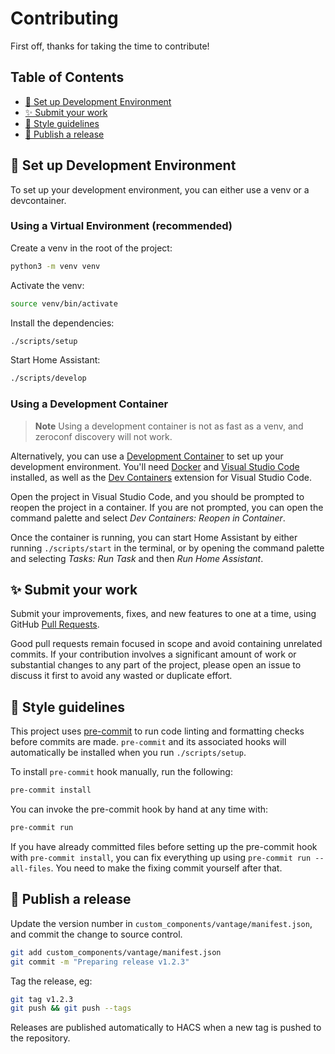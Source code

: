 # Contributing

First off, thanks for taking the time to contribute!

## Table of Contents
<!-- START doctoc generated TOC please keep comment here to allow auto update -->
<!-- DON'T EDIT THIS SECTION, INSTEAD RE-RUN doctoc TO UPDATE -->

- [🔨 Set up Development Environment](#-set-up-development-environment)
- [✨ Submit your work](#-submit-your-work)
- [🎨 Style guidelines](#-style-guidelines)
- [🚀 Publish a release](#-publish-a-release)

<!-- END doctoc generated TOC please keep comment here to allow auto update -->

## 🔨 Set up Development Environment

To set up your development environment, you can either use a venv or a devcontainer.

### Using a Virtual Environment (recommended)

Create a venv in the root of the project:

```bash
python3 -m venv venv
```

Activate the venv:

```bash
source venv/bin/activate
```

Install the dependencies:

```bash
./scripts/setup
```

Start Home Assistant:

```bash
./scripts/develop
```

### Using a Development Container

> **Note**
> Using a development container is not as fast as a venv, and zeroconf discovery will not work.

Alternatively, you can use a [Development Container](https://containers.dev/) to set up your development environment. You'll need [Docker](https://www.docker.com/) and [Visual Studio Code](https://code.visualstudio.com/) installed, as well as the [Dev Containers](https://marketplace.visualstudio.com/items?itemName=ms-vscode-remote.remote-containers) extension for Visual Studio Code.

Open the project in Visual Studio Code, and you should be prompted to reopen the project in a container. If you are not prompted, you can open the command palette and select *Dev Containers: Reopen in Container*.

Once the container is running, you can start Home Assistant by either running `./scripts/start` in the terminal, or by opening the command palette and selecting *Tasks: Run Task* and then *Run Home Assistant*.

## ✨ Submit your work

Submit your improvements, fixes, and new features to one at a time, using GitHub [Pull Requests](https://docs.github.com/pull-requests/collaborating-with-pull-requests/proposing-changes-to-your-work-with-pull-requests/about-pull-requests).

Good pull requests remain focused in scope and avoid containing unrelated commits. If your contribution involves a significant amount of work or substantial changes to any part of the project, please open an issue to discuss it first to avoid any wasted or duplicate effort.

## 🎨 Style guidelines

This project uses [pre-commit](https://pre-commit.com/) to run code linting and formatting checks before commits are made. `pre-commit` and its associated hooks will automatically be installed when you run `./scripts/setup`.

To install `pre-commit` hook manually, run the following:

```bash
pre-commit install
```

You can invoke the pre-commit hook by hand at any time with:

```bash
pre-commit run
```

If you have already committed files before setting up the pre-commit hook with `pre-commit install`, you can fix everything up using `pre-commit run --all-files`. You need to make the fixing commit yourself after that.

## 🚀 Publish a release

Update the version number in `custom_components/vantage/manifest.json`, and commit the change to source control.

```bash
git add custom_components/vantage/manifest.json
git commit -m "Preparing release v1.2.3"
```

Tag the release, eg:

```bash
git tag v1.2.3
git push && git push --tags
```

Releases are published automatically to HACS when a new tag is pushed to the repository.
